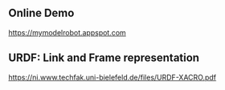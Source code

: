 ## Online Demo
https://mymodelrobot.appspot.com

## URDF: Link and Frame representation
https://ni.www.techfak.uni-bielefeld.de/files/URDF-XACRO.pdf
